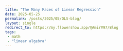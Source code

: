 ```yaml
---
title: "The Many Faces of Linear Regression"
date: 2025-05-25
permalink: /posts/2025/05/OLS-blog/
layout: single
redirect_to: https://my.flowershow.app/@AmirV97/Blog
tags:
 - math
 - "linear algebra"
---
```

